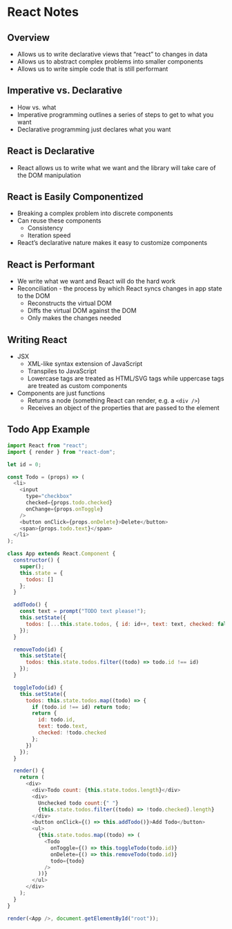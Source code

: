 # React Notes

## Overview
- Allows us to write declarative views that “react” to changes in data
- Allows us to abstract complex problems into smaller components
- Allows us to write simple code that is still performant

## Imperative vs. Declarative
- How vs. what
- Imperative programming outlines a series of steps to get to what you want
- Declarative programming just declares what you want

## React is Declarative
- React allows us to write what we want and the library will take care of the DOM manipulation

## React is Easily Componentized
- Breaking a complex problem into discrete components
- Can reuse these components
  - Consistency
  - Iteration speed
- React’s declarative nature makes it easy to customize components

## React is Performant
- We write what we want and React will do the hard work
- Reconciliation - the process by which React syncs changes in app state to the DOM
  - Reconstructs the virtual DOM
  - Diffs the virtual DOM against the DOM
  - Only makes the changes needed

## Writing React
- JSX
  - XML-like syntax extension of JavaScript
  - Transpiles to JavaScript
  - Lowercase tags are treated as HTML/SVG tags while uppercase tags are treated as custom components
- Components are just functions
  - Returns a node (something React can render, e.g. a `<div />`)
  - Receives an object of the properties that are passed to the element

## Todo App Example
```javascript
import React from "react";
import { render } from "react-dom";

let id = 0;

const Todo = (props) => (
  <li>
    <input
      type="checkbox"
      checked={props.todo.checked}
      onChange={props.onToggle}
    />
    <button onClick={props.onDelete}>Delete</button>
    <span>{props.todo.text}</span>
  </li>
);

class App extends React.Component {
  constructor() {
    super();
    this.state = {
      todos: []
    };
  }

  addTodo() {
    const text = prompt("TODO text please!");
    this.setState({
      todos: [...this.state.todos, { id: id++, text: text, checked: false }]
    });
  }

  removeTodo(id) {
    this.setState({
      todos: this.state.todos.filter((todo) => todo.id !== id)
    });
  }

  toggleTodo(id) {
    this.setState({
      todos: this.state.todos.map((todo) => {
        if (todo.id !== id) return todo;
        return {
          id: todo.id,
          text: todo.text,
          checked: !todo.checked
        };
      })
    });
  }

  render() {
    return (
      <div>
        <div>Todo count: {this.state.todos.length}</div>
        <div>
          Unchecked todo count:{" "}
          {this.state.todos.filter((todo) => !todo.checked).length}
        </div>
        <button onClick={() => this.addTodo()}>Add Todo</button>
        <ul>
          {this.state.todos.map((todo) => (
            <Todo
              onToggle={() => this.toggleTodo(todo.id)}
              onDelete={() => this.removeTodo(todo.id)}
              todo={todo}
            />
          ))}
        </ul>
      </div>
    );
  }
}

render(<App />, document.getElementById("root"));
```
